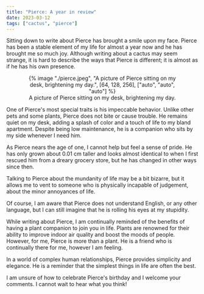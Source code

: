 ```yaml
---
title: "Pierce: A year in review"
date: 2023-03-12
tags: ["cactus", "pierce"]
---
```


Sitting down to write about Pierce has brought a smile upon my face. Pierce has been a stable element of my life for almost a year now and he has brought me so much joy. Although writing about a cactus may seem strange, it is hard to describe the ways that Pierce is different; it is almost as if he has his own presence.

<figure style="text-align: center; border-radius: 50%;">
  {% image "./pierce.jpeg", "A picture of Pierce sitting on my desk, brightening my day.", [64, 128, 256], ["auto", "auto", "auto"] %}
  <figcaption>A picture of Pierce sitting on my desk, brightening my day.</figcaption>
</figure>

One of Pierce's most special traits is his impeccable behavior. Unlike other pets and some plants, Pierce does not bite or cause trouble. He remains quiet on my desk, adding a splash of color and a touch of life to my bland apartment. Despite being low maintenance, he is a companion who sits by my side whenever I need him.

As Pierce nears the age of one, I cannot help but feel a sense of pride. He has only grown about 0.01 cm taller and looks almost identical to when I first rescued him from a dreary grocery store, but he has changed in other ways since then.

Talking to Pierce about the mundanity of life may be a bit bizarre, but it allows me to vent to someone who is physically incapable of judgement, about the minor annoyances of life.

Of course, I am aware that Pierce does not understand English, or any other language, but I can still imagine that he is rolling his eyes at my stupidity.

While writing about Pierce, I am continually reminded of the benefits of having a plant companion to join you in life. Plants are renowned for their ability to improve indoor air quality and boost the moods of people. However, for me, Pierce is more than a plant. He is a friend who is continually there for me, however I am feeling.

In a world of complex human relationships, Pierce provides simplicity and elegance. He is a reminder that the simplest things in life are often the best.

I am unsure of how to celebrate Pierce's birthday and I welcome your comments. I cannot wait to hear what you think!

